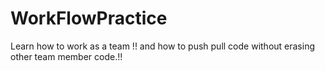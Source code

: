 # WorkFlowPractice
Learn how to work as a team !! and how to push pull code without erasing other team member code.!!
